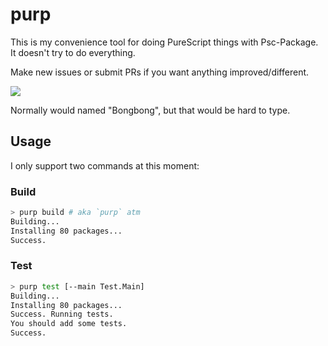 # purp

This is my convenience tool for doing PureScript things with Psc-Package. It doesn't try to do everything.

Make new issues or submit PRs if you want anything improved/different.

![](https://i.imgur.com/L6lArMv.jpg)

Normally would named "Bongbong", but that would be hard to type.

## Usage

I only support two commands at this moment:

### Build

```sh
> purp build # aka `purp` atm
Building...
Installing 80 packages...
Success.
```

### Test

```sh
> purp test [--main Test.Main]
Building...
Installing 80 packages...
Success. Running tests.
You should add some tests.
Success.
```
